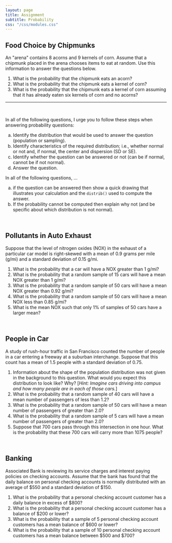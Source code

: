 ```yaml
---
layout: page
title: Assignment
subtitle: Probability
css: "/css/modules.css"
---
```


## Food Choice by Chipmunks
An "arena" contains 8 acorns and 9 kernels of corn. Assume that a chipmunk placed in the arena chooses items to eat at random. Use this information to answer the questions below.

1. What is the probability that the chipmunk eats an acorn?
1. What is the probability that the chipmunk eats a kernel of corn?
1. What is the probability that the chipmunk eats a kernel of corn assuming that it has already eaten six kernels of corn and no acorns?

----

&nbsp;

<div class="alert alert-success">
In all of the following questions, I urge you to follow these steps when answering probability questions:
<ol type="a">
  <li>Identify the distribution that would be used to answer the question (population or sampling).</li>
  <li>Identify characteristics of the required distribution; i.e., whether normal or not and, if normal, the center and dispersion (SD or SE).</li>
  <li>Identify whether the question can be answered or not (can be if normal, cannot be if not normal).</li>
  <li>Answer the question.</li>
</ol>
</div>

<div class="alert alert-danger">
In all of the following questions, ...
<ol type="a">
  <li>if the question can be answered then show a quick drawing that illustrates your calculation and the <code>distrib()</code> used to compute the answer.</li>
  <li>If the probability cannot be computed then explain why not (and be specific about which distribution is not normal).</li>
</ol>
</div>

<br>

## Pollutants in Auto Exhaust
Suppose that the level of nitrogen oxides (NOX) in the exhaust of a particular car model is right-skewed with a mean of 0.9 grams per mile (g/mi) and a standard deviation of 0.15 g/mi.

1. What is the probability that a car will have a NOX greater than 1 g/mi?
1. What is the probability that a random sample of 15 cars will have a mean NOX greater than 1 g/mi?
1. What is the probability that a random sample of 50 cars will have a mean NOX greater than 0.92 g/mi?
1. What is the probability that a random sample of 50 cars will have a mean NOX less than 0.85 g/mi?
1. What is the mean NOX such that only 1% of samples of 50 cars have a larger mean?

<br>

## People in Car
A study of rush-hour traffic in San Francisco counted the number of people in a car entering a freeway at a suburban interchange. Suppose that this count has a mean of 1.5 people with a standard deviation of 0.75.

1. Information about the shape of the population distribution was not given in the background to this question. What would you expect this distribution to look like? Why? [*Hint: Imagine cars driving into campus and how many people are in each of those cars.*]
1. What is the probability that a random sample of 40 cars will have a mean number of passengers of less than 1.2?
1. What is the probability that a random sample of 50 cars will have a mean number of passengers of greater than 2.0?
1. What is the probability that a random sample of 5 cars will have a mean number of passengers of greater than 2.0?
1. Suppose that 700 cars pass through this intersection in one hour. What is the probability that these 700 cars will carry more than 1075 people?

<br>

## Banking
Associated Bank is reviewing its service charges and interest paying policies on checking accounts. Assume that the bank has found that the daily balance on personal checking accounts is normally distributed with an average of $550 and a standard deviation of $150.

1. What is the probability that a personal checking account customer has a daily balance in excess of $800?
1. What is the probability that a personal checking account customer has a balance of $200 or lower?
1. What is the probability that a sample of 5 personal checking account customers has a mean balance of $600 or lower?
1. What is the probability that a sample of 10 personal checking account customers has a mean balance between $500 and $700?

